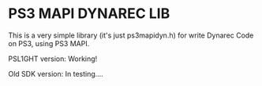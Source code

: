 # PS3 MAPI DYNAREC LIB
This is a very simple library (it's just ps3mapidyn.h) for write Dynarec Code on PS3, using PS3 MAPI.

PSL1GHT version: Working!

Old SDK version: In testing....
